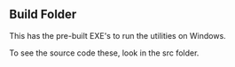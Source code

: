 ## Build Folder

This has the pre-built EXE's to run the utilities on Windows.

To see the source code these, look in the src folder.



